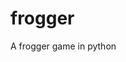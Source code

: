 # frogger

<!--
#groups
Games

#languages
Python

#frames and libs
Pygame

-->

A frogger game in python
